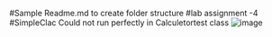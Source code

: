 #Sample Readme.md to create folder structure
#lab assignment -4
#SimpleClac
Could not run perfectly in Calculetortest class
![image](https://user-images.githubusercontent.com/58458609/112537650-239f6380-8dd9-11eb-9c25-f1c7a68a9c6c.png)
